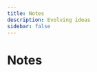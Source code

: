 ```yaml
---
title: Notes
description: Evolving ideas
sidebar: false
---
```


<script setup>
import { computed } from 'vue';
import { useData } from 'vitepress';

// Get the notes data from theme config
const { theme } = useData();
const notesData = computed(() => theme.value.notes || []);
</script>

# Notes

<div class="notes-intro">
</div>

<NotesIndex :notes="notesData" />

<style scoped>
.notes-intro {
  margin: 1.5rem 0 3rem;
  font-size: 1.1rem;
  color: var(--vp-c-text-2);
  max-width: 800px;
}
</style>